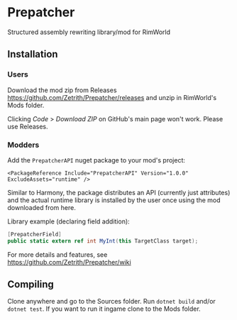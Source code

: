 # Prepatcher
Structured assembly rewriting library/mod for RimWorld

## Installation

### Users
Download the mod zip from Releases https://github.com/Zetrith/Prepatcher/releases and unzip in RimWorld's Mods folder.

Clicking *Code* > *Download ZIP* on GitHub's main page won't work. Please use Releases.

### Modders

Add the `PrepatcherAPI` nuget package to your mod's project:

`<PackageReference Include="PrepatcherAPI" Version="1.0.0" ExcludeAssets="runtime" />`

Similar to Harmony, the package distributes an API (currently just attributes) and the actual runtime library is installed by the user once using the mod downloaded from here.

Library example (declaring field addition):
```cs
[PrepatcherField]
public static extern ref int MyInt(this TargetClass target);
```
For more details and features, see https://github.com/Zetrith/Prepatcher/wiki


## Compiling
Clone anywhere and go to the Sources folder. Run `dotnet build` and/or `dotnet test`.
If you want to run it ingame clone to the Mods folder.